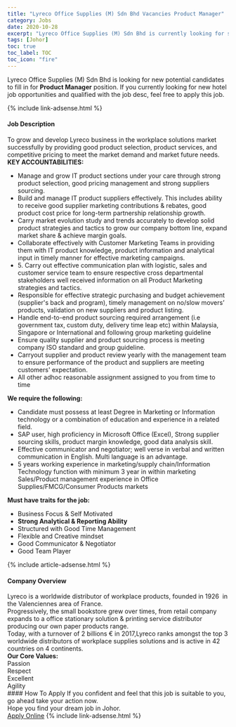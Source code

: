 ```yaml
---
title: "Lyreco Office Supplies (M) Sdn Bhd Vacancies Product Manager" 
category: Jobs 
date: 2020-10-28 
excerpt: "Lyreco Office Supplies (M) Sdn Bhd is currently looking for suitable person to fill in the Product Manager which positioned at Johor" 
tags: [Johor] 
toc: true 
toc_label: TOC 
toc_icon: "fire" 
--- 
```


<p>Lyreco Office Supplies (M) Sdn Bhd is looking for new potential candidates to fill in for <b>Product Manager</b> position. If you currently looking for new hotel job opportunities and qualified with the job desc, feel free to apply this job.
</p>{% include link-adsense.html %} 
<div><div><h4>Job Description</h4></div><div><div><span><div><div><div><div><div><div>To grow and develop Lyreco business in the workplace solutions market successfully by providing good product selection, product services, and competitive pricing to meet the market demand and market future needs.</div><div><strong>KEY ACCOUNTABILITIES:</strong></div><ul><li>Manage and grow IT product sections under your care through strong product selection, good pricing management and strong suppliers sourcing.</li><li>Build and manage IT product suppliers effectively. This includes ability to receive good supplier marketing contributions &amp; rebates, good product cost price for long-term partnership relationship growth.</li><li>Carry market evolution study and trends accurately to develop solid product strategies and tactics to grow our company bottom line, expand market share &amp; achieve margin goals.</li><li>Collaborate effectively with Customer Marketing Teams in providing them with IT product knowledge, product information and analytical input in timely manner for effective marketing campaigns.</li><li>5. Carry out effective communication plan with logistic, sales and customer service team to ensure respective cross departmental stakeholders well received information on all Product Marketing strategies and tactics.</li><li>Responsible for effective strategic purchasing and budget achievement (supplier's back and program), timely management on no/slow movers&#8217; products, validation on new suppliers and product listing.</li><li>Handle end-to-end product sourcing required arrangement (i.e government tax, custom duty, delivery time leap etc) within Malaysia, Singapore or International and following group marketing guideline</li><li>Ensure quality supplier and product sourcing process is meeting company ISO standard and group guideline.</li><li>Carryout supplier and product review yearly with the management team to ensure performance of the product and suppliers are meeting customers' expectation.</li><li>All other adhoc reasonable assignment assigned to you from time to time</li></ul><div><strong>We require the following:</strong></div><ul><li>Candidate must possess at least Degree in Marketing or Information technology or a combination of education and experience in a related field.</li><li>SAP user, high proficiency in Microsoft Office (Excel), Strong supplier sourcing skills, product margin knowledge, good data analysis skill.</li><li>Effective communicator and negotiator; well verse in verbal and written communication in English. Multi language is an advantage.</li><li>5 years working experience in marketing/supply chain/Information Technology function with minimum 3 year in within marketing Sales/Product management experience in Office Supplies/FMCG/Consumer Products markets</li></ul><div><strong>Must have traits for the job:</strong></div><ul><li>Business Focus &amp; Self Motivated</li><li><strong>Strong Analytical &amp; Reporting Ability</strong></li><li>Structured with Good Time Management</li><li>Flexible and Creative mindset</li><li>Good Communicator &amp; Negotiator</li><li>Good Team Player</li></ul></div></div></div></div></div></span></div></div></div> 
{% include article-adsense.html %} 
<div><div><h4>Company Overview</h4></div><div><div><span><div><div>Lyreco is a worldwide distributor of workplace products, founded in 1926 &#160;in the Valenciennes area of France.&#160;</div>
<div>Progressively, the small bookstore grew over times, from retail company expands to a office stationary solution &amp; printing service distributor producing our own paper products range.</div>
<div>Today, with a turnover of 2 billions &#8364; in 2017,Lyreco ranks amongst the top 3 worldwide distributors of workplace supplies solutions and is active in 42 countries on&#160;4 continents.</div>
<div><strong>Our Core Values:</strong></div>
<div>Passion</div>
<div>Respect</div>
<div>Excellent&#160;</div>
<div>Agility&#160;</div></div></span></div></div></div> 
#### How To Apply 
If you confident and feel that this job is suitable to you, go ahead take your action now. <br/> 
Hope you find your dream job in Johor. <br/> 
<a href="https://www.jobstreet.com.my/en/job/product-manager-4413333?jobId=jobstreet-my-job-4413333" class="btn btn--info" target="_blank" rel="nofollow noopenner">Apply Online</a> 
{% include link-adsense.html %} 